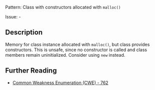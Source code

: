 Pattern: Class with constructors allocated with `malloc()`

Issue: -

## Description

Memory for class instance allocated with `malloc()`, but class provides constructors. This is unsafe, since no constructor is called and class members remain uninitialized. Consider using `new` instead.

## Further Reading

* [Common Weakness Enumeration (CWE) - 762](https://cwe.mitre.org/data/definitions/762.html)